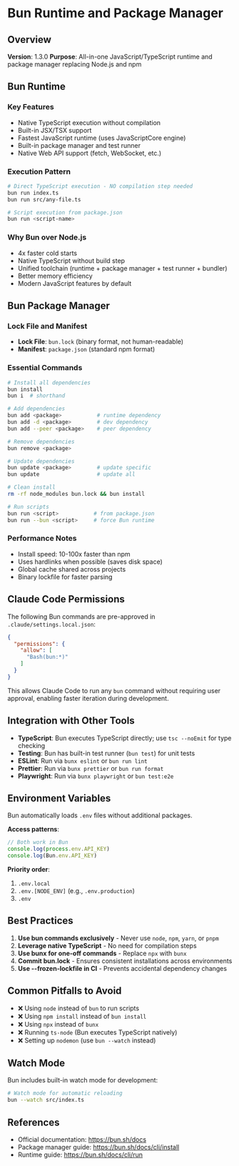 # Bun Runtime and Package Manager

## Overview

**Version**: 1.3.0
**Purpose**: All-in-one JavaScript/TypeScript runtime and package manager replacing Node.js and npm

## Bun Runtime

### Key Features

- Native TypeScript execution without compilation
- Built-in JSX/TSX support
- Fastest JavaScript runtime (uses JavaScriptCore engine)
- Built-in package manager and test runner
- Native Web API support (fetch, WebSocket, etc.)

### Execution Pattern

```bash
# Direct TypeScript execution - NO compilation step needed
bun run index.ts
bun run src/any-file.ts

# Script execution from package.json
bun run <script-name>
```

### Why Bun over Node.js

- 4x faster cold starts
- Native TypeScript without build step
- Unified toolchain (runtime + package manager + test runner + bundler)
- Better memory efficiency
- Modern JavaScript features by default

## Bun Package Manager

### Lock File and Manifest

- **Lock File**: `bun.lock` (binary format, not human-readable)
- **Manifest**: `package.json` (standard npm format)

### Essential Commands

```bash
# Install all dependencies
bun install
bun i  # shorthand

# Add dependencies
bun add <package>           # runtime dependency
bun add -d <package>        # dev dependency
bun add --peer <package>    # peer dependency

# Remove dependencies
bun remove <package>

# Update dependencies
bun update <package>        # update specific
bun update                  # update all

# Clean install
rm -rf node_modules bun.lock && bun install

# Run scripts
bun run <script>           # from package.json
bun run --bun <script>     # force Bun runtime
```

### Performance Notes

- Install speed: 10-100x faster than npm
- Uses hardlinks when possible (saves disk space)
- Global cache shared across projects
- Binary lockfile for faster parsing

## Claude Code Permissions

The following Bun commands are pre-approved in `.claude/settings.local.json`:

```json
{
  "permissions": {
    "allow": [
      "Bash(bun:*)"
    ]
  }
}
```

This allows Claude Code to run any `bun` command without requiring user approval, enabling faster iteration during development.

## Integration with Other Tools

- **TypeScript**: Bun executes TypeScript directly; use `tsc --noEmit` for type checking
- **Testing**: Bun has built-in test runner (`bun test`) for unit tests
- **ESLint**: Run via `bunx eslint` or `bun run lint`
- **Prettier**: Run via `bunx prettier` or `bun run format`
- **Playwright**: Run via `bunx playwright` or `bun test:e2e`

## Environment Variables

Bun automatically loads `.env` files without additional packages.

**Access patterns**:

```typescript
// Both work in Bun
console.log(process.env.API_KEY)
console.log(Bun.env.API_KEY)
```

**Priority order**:

1. `.env.local`
2. `.env.[NODE_ENV]` (e.g., `.env.production`)
3. `.env`

## Best Practices

1. **Use bun commands exclusively** - Never use `node`, `npm`, `yarn`, or `pnpm`
2. **Leverage native TypeScript** - No need for compilation steps
3. **Use bunx for one-off commands** - Replace `npx` with `bunx`
4. **Commit bun.lock** - Ensures consistent installations across environments
5. **Use --frozen-lockfile in CI** - Prevents accidental dependency changes

## Common Pitfalls to Avoid

- ❌ Using `node` instead of `bun` to run scripts
- ❌ Using `npm install` instead of `bun install`
- ❌ Using `npx` instead of `bunx`
- ❌ Running `ts-node` (Bun executes TypeScript natively)
- ❌ Setting up `nodemon` (use `bun --watch` instead)

## Watch Mode

Bun includes built-in watch mode for development:

```bash
# Watch mode for automatic reloading
bun --watch src/index.ts
```

## References

- Official documentation: https://bun.sh/docs
- Package manager guide: https://bun.sh/docs/cli/install
- Runtime guide: https://bun.sh/docs/cli/run

